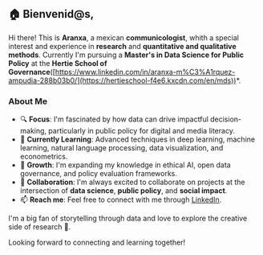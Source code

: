 ## 🏠 Bienvenid@s, 

Hi there! This is **Aranxa**, a mexican **communicologist**, whith a special interest and experience in **research** and **quantitative and qualitative methods**. Currently I'm pursuing a **Master's in Data Science for Public Policy** at the **Hertie School of Governance**([https://www.linkedin.com/in/aranxa-m%C3%A1rquez-ampudia-288b03b0/](https://hertieschool-f4e6.kxcdn.com/en/mds))*. 

### About Me
- 🔍 **Focus**: I'm fascinated by how data can drive impactful decision-making, particularly in public policy for digital and media literacy.
- 🎯 **Currently Learning**: Advanced techniques in deep learning, machine learning, natural language processing, data visualization, and econometrics.
- 🌱 **Growth**: I'm expanding my knowledge in ethical AI, open data governance, and policy evaluation frameworks.
- 🤝 **Collaboration**: I'm always excited to collaborate on projects at the intersection of **data science**, **public policy**, and **social impact**.
- 📫 **Reach me**: Feel free to connect with me through [LinkedIn](https://www.linkedin.com/in/aranxa-m%C3%A1rquez-ampudia-288b03b0/).

I'm a big fan of storytelling through data and love to explore the creative side of research 🥸.

Looking forward to connecting and learning together!
